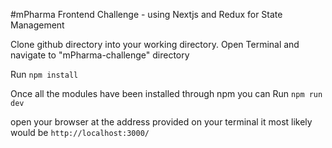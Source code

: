 #mPharma Frontend Challenge - using Nextjs and Redux for State Management


Clone github directory into your working directory.
Open Terminal and navigate to "mPharma-challenge" directory

Run `npm install`

Once all the modules have been installed through npm you can
Run `npm run dev`

open your browser at the address provided on your terminal
it most likely would be `http://localhost:3000/`